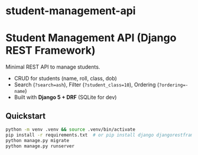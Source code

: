 ﻿# student-management-api
# Student Management API (Django REST Framework)

Minimal REST API to manage students.
- CRUD for students (name, roll, class, dob)
- Search (`?search=ash`), Filter (`?student_class=10`), Ordering (`?ordering=-name`)
- Built with **Django 5 + DRF** (SQLite for dev)

## Quickstart
```bash
python -m venv .venv && source .venv/bin/activate
pip install -r requirements.txt  # or pip install django djangorestframework django-filter
python manage.py migrate
python manage.py runserver


